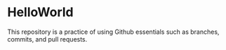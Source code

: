 # HelloWorld
This repository is a practice of using Github essentials such as branches, commits, and pull requests.
